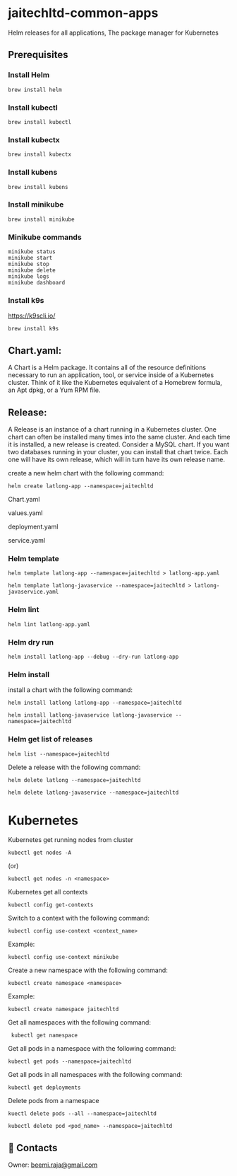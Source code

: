 # jaitechltd-common-apps
Helm  releases for all applications, The package manager for Kubernetes

## Prerequisites
### Install Helm
```shell
brew install helm
```
### Install kubectl
```shell
brew install kubectl
```
### Install kubectx
```shell
brew install kubectx
```
### Install kubens
```shell
brew install kubens
```
### Install minikube
```shell
brew install minikube
```
### Minikube commands
```shell
minikube status
minikube start
minikube stop
minikube delete
minikube logs 
minikube dashboard
```
### Install k9s

https://k9scli.io/

```shell
brew install k9s
```

## Chart.yaml:

A Chart is a Helm package. It contains all of the resource definitions necessary to run an application, tool, or service inside of a Kubernetes cluster. Think of it like the Kubernetes equivalent of a Homebrew formula, an Apt dpkg, or a Yum RPM file.

## Release:

A Release is an instance of a chart running in a Kubernetes cluster. One chart can often be installed many times into the same cluster. And each time it is installed, a new release is created. Consider a MySQL chart. If you want two databases running in your cluster, you can install that chart twice. Each one will have its own release, which will in turn have its own release name.




create a new helm chart with the following command:

```shell
helm create latlong-app --namespace=jaitechltd
```

Chart.yaml

values.yaml

deployment.yaml

service.yaml


### Helm template

```shell
helm template latlong-app --namespace=jaitechltd > latlong-app.yaml
```
```shell
helm template latlong-javaservice --namespace=jaitechltd > latlong-javaservice.yaml
```

### Helm lint
```shell
helm lint latlong-app.yaml
```

### Helm dry run
```shell
helm install latlong-app --debug --dry-run latlong-app
```

### Helm install

install a chart with the following command:

```shell
helm install latlong latlong-app --namespace=jaitechltd
```

```shell
helm install latlong-javaservice latlong-javaservice --namespace=jaitechltd
```

### Helm get list of releases

```shell
helm list --namespace=jaitechltd
```

Delete a release with the following command:

```shell
helm delete latlong --namespace=jaitechltd
```

```shell
helm delete latlong-javaservice --namespace=jaitechltd
```

# Kubernetes

Kubernetes get running nodes from cluster

```shell
kubectl get nodes -A
```
(or)
```shell
kubectl get nodes -n <namespace>
```

Kubernetes get all contexts

```shell
kubectl config get-contexts
```

Switch to a context with the following command:

```shell
kubectl config use-context <context_name>
```
Example:
```shell
kubectl config use-context minikube
```
Create a new namespace with the following command:
```shell
kubectl create namespace <namespace>
```
Example:
```shell
kubectl create namespace jaitechltd

```
Get all namespaces with the following command:
```shell
 kubectl get namespace
```
Get all pods in a namespace with the following command:
```shell
kubectl get pods --namespace=jaitechltd
```

Get all pods in all namespaces with the following command:

```shell
kubectl get deployments
```

Delete pods from a namespace

```shell
kuectl delete pods --all --namespace=jaitechltd
```

```shell
kubectl delete pod <pod_name> --namespace=jaitechltd
```

## :e-mail: Contacts

Owner: [beemi.raja@gmail.com](beemi.raja@gmail.com)
